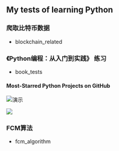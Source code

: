 ## My tests of learning Python

### 爬取比特币数据
- blockchain_related

### 《Python编程：从入门到实践》 练习
- book_tests 

#### <desc>Most-Starred Python Projects on GitHub
![演示](https://raw.github.com/iPine/learnPython/book_tests/project_practice/data_visualization/chapter17_use_API/python_repos.svg?sanitize=true)

<img src="https://rawgithub.com/iPine/learnPython/book_tests/project_practice/data_visualization/chapter17_use_API/python_repos.svg?sanitize=true">



### FCM算法
- fcm_algorithm